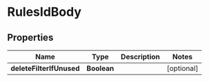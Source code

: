 # RulesIdBody

## Properties
Name | Type | Description | Notes
------------ | ------------- | ------------- | -------------
**deleteFilterIfUnused** | **Boolean** |  |  [optional]
